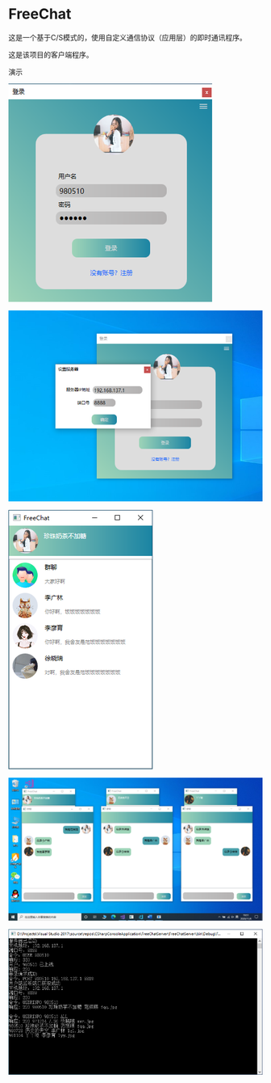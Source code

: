 # FreeChat

这是一个基于C/S模式的，使用自定义通信协议（应用层）的即时通讯程序。

这是该项目的客户端程序。

演示

![image](./images/1.png)  

![image](./images/2.png)  

![image](./images/3.png)  

![image](./images/5.png)  

![image](./images/6.png)
